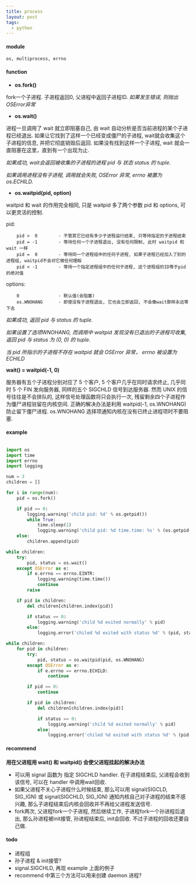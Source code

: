 ```yaml
---
title: process
layout: post
tags:
  - python
---
```


#### module

```nohighlight
os, multiprocess, errno
```

#### function

* **os.fork()**

fork一个子进程. 子进程返回0, 父进程中返回子进程ID. *如果发生错误, 则抛出OSError异常*

* **os.wait()**

进程一旦调用了 wait 就立即阻塞自己, 由 wait 自动分析是否当前进程的某个子进程已经退出.
如果让它找到了这样一个已经变成僵尸的子进程, wait就会收集这个子进程的信息, 并把它彻底销毁后返回.
如果没有找到这样一个子进程, wait 就会一直阻塞在这里，直到有一个出现为止.

*如果成功, wait会返回被收集的子进程的进程 pid 与 状态 status 的 tuple.*

*如果调用进程没有子进程, 调用就会失败, OSError 异常, errno 被置为 os.ECHILD.*

* **os.waitpid(pid, option)**

waitpid 和 wait 的作用完全相同, 只是 waitpid 多了两个参数 pid 和 options, 可以更灵活的控制.

pid:

```nohighlight
    pid >  0        - 不管其它已经有多少子进程运行结束, 只等待指定的子进程结束
    pid = -1        - 等待任何一个子进程退出, 没有任何限制, 此时 waitpid 和 wait 一样
    pid =  0        - 等待同一个进程组中的任何子进程, 如果子进程已经加入了别的进程组, waitpid不会对它做任何理睬
    pid < -1        - 等待一个指定进程组中的任何子进程, 这个进程组的ID等于pid的绝对值
```

options:

```nohighlight
    0               - 默认值(会阻塞)
    os.WNOHANG      - 即使没有子进程退出, 它也会立即返回, 不会像wait那样永远等下去
```

*如果成功, 返回 pid 与 status 的 tuple.*

*如果设置了选项WNOHANG, 而调用中 waitpid 发现没有已退出的子进程可收集, 返回 pid 与 status 为 (0, 0) 的 tuple.*

*当 pid 所指示的子进程不存在 waitpid 就会 OSError 异常， errno 被设置为 ECHILD*

**wait() = waitpid(-1, 0)**

服务器有五个子进程分别对应了 5 个客户, 5 个客户几乎在同时请求终止, 几乎同时 5 个 FIN 发向服务器, 同样的五个 SIGCHLD 信号到达服务器.
然而 UNIX 的信号往往是不会排队的, 这样信号处理函数将只会执行一次, 残留剩余四个子进程作为僵尸进程驻留在内核空间.
正确的解决办法是利用 waitpid(-1, os.WNOHANG) 防止留下僵尸进程. os.WNOHANG 选择项通知内核在没有已终止进程项时不要阻塞.

#### example

```python

import os
import time
import errno
import logging

num = 3
children = []

for i in range(num):
    pid = os.fork()

    if pid == 0:
        logging.warning('child pid: %d' % os.getpid())
        while True:
            time.sleep(1)
            logging.warning('child pid: %d time.time: %s' % (os.getpid(), time.time()))
    else:
        children.append(pid)

while children:
    try:
        pid, status = os.wait()
    except OSError as e:
        if e.errno == errno.EINTR:
            logging.warning(time.time())
            continue
        raise

    if pid in children:
        del children[children.index(pid)]

        if status == 0:
            logging.warning('child %d exited normally' % pid)
        else:
            logging.error('chiled %d exited with status %d' % (pid, status))

while children:
    for pid in children:
        try:
            pid, status = os.waitpid(pid, os.WNOHANG)
        except OSError as e:
            if e.errno == errno.ECHILD:
                continue

        if pid == 0:
            continue

        if pid in children:
            del children[children.index(pid)]

            if status == 0:
                logging.warning('child %d exited normally' % pid)
            else:
                logging.error('chiled %d exited with status %d' % (pid, status))
```

#### recommend

**用在父进程用 wait() 和 waitpid() 会使父进程挂起的解决办法**

* 可以用 signal 函数为 指定 SIGCHLD handler. 在子进程结束后, 父进程会收到该信号, 可以在 handler 中调用wait回收.
* 如果父进程不关心子进程什么时候结束, 那么可以用 signal(SIGCLD, SIG_IGN) 或 signal(SIGCHLD, SIG_IGN) 通知内核自己对子进程的结束不感兴趣, 那么子进程结束后内核会回收并不再给父进程发送信号.
* fork两次, 父进程fork一个子进程, 然后继续工作, 子进程fork一个孙进程后退出, 那么孙进程被init接管, 孙进程结束后, init会回收. 不过子进程的回收还要自己做.

#### todo

* 进程组
* 孙子进程 & init接管?
* signal.SIGCHLD, 再现 example 上面的例子
* recommend 中第三个方法可以用来创建 daemon 进程?